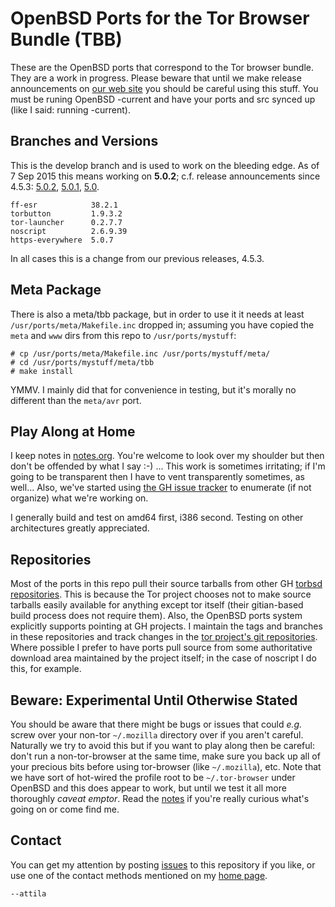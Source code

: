 # OpenBSD Ports for the Tor Browser Bundle (TBB) #

These are the OpenBSD ports that correspond to the Tor browser bundle.
They are a work in progress.  Please beware that until we make release
announcements on [our web site](https://torbsd.github.io) you should be
careful using this stuff.  You must be runing OpenBSD -current and
have your ports and src synced up (like I said: running -current).

## Branches and Versions ##

This is the develop branch and is used to work on the bleeding edge.
As of 7 Sep 2015 this means working on __5.0.2__; c.f.
release announcements since 4.5.3: [5.0.2](https://blog.torproject.org/blog/tor-browser-502-released), [5.0.1](https://blog.torproject.org/blog/tor-browser-501-released), [5.0](https://blog.torproject.org/blog/tor-browser-50-released).

    ff-esr            38.2.1
    torbutton         1.9.3.2
    tor-launcher      0.2.7.7
    noscript          2.6.9.39
    https-everywhere  5.0.7

In all cases this is a change from our previous releases, 4.5.3.

## Meta Package ##

There is also a meta/tbb package, but in order to use it it needs at
least `/usr/ports/meta/Makefile.inc` dropped in; assuming you have
copied the `meta` and `www` dirs from this repo to
`/usr/ports/mystuff`:

    # cp /usr/ports/meta/Makefile.inc /usr/ports/mystuff/meta/
    # cd /usr/ports/mystuff/meta/tbb
    # make install

YMMV.  I mainly did that for convenience in testing, but it's morally
no different than the `meta/avr` port.

## Play Along at Home ##

I keep notes in [notes.org](notes.org).  You're welcome to look over
my shoulder but then don't be offended by what I say :-) ...  This
work is sometimes irritating; if I'm going to be transparent then I
have to vent transparently sometimes, as well... Also, we've started
using [the GH issue tracker](https://github.com/torbsd/openbsd-ports/issues)
to enumerate (if not organize) what we're working on.

I generally build and test on amd64 first, i386 second.  Testing on
other architectures greatly appreciated.

## Repositories ##

Most of the ports in this repo pull their source tarballs from other
GH [torbsd repositories](https://github.com/torbsd).  This is because
the Tor project chooses not to make source tarballs easily available
for anything except tor itself (their gitian-based build process does
not require them).  Also, the OpenBSD ports system explicitly supports
pointing at GH projects.  I maintain the tags and branches in these
repositories and track changes in the
[tor project's git repositories](https://gitweb.torproject.org).
Where possible I prefer to have ports pull source from some
authoritative download area maintained by the project itself; in the
case of noscript I do this, for example.

## Beware: Experimental Until Otherwise Stated ##

You should be aware that there might be bugs or issues that could
_e.g._ screw over your non-tor `~/.mozilla` directory over if you
aren't careful.  Naturally we try to avoid this but if you want to
play along then be careful: don't run a non-tor-browser at the same
time, make sure you back up all of your precious bits before using
tor-browser (like `~/.mozilla`), etc.  Note that we have sort of
hot-wired the profile root to be `~/.tor-browser` under OpenBSD and
this does appear to work, but until we test it all more thoroughly
_caveat emptor_.  Read the [notes](notes.org) if you're really curious
what's going on or come find me.

## Contact ##

You can get my attention by posting [issues](https://github.com/torbsd/openbsd-ports/issues) to this repository if you
like, or use one of the contact methods mentioned on my
[home page](http://trac.haqistan.net/~attila).

`--attila`
